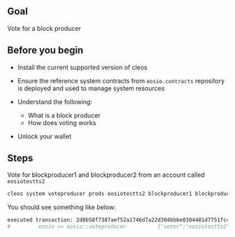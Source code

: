 ## Goal

Vote for a block producer

## Before you begin

* Install the current supported version of cleos

* Ensure the reference system contracts from `eosio.contracts` repository is deployed and used to manage system resources

* Understand the following:
  * What is a block producer
  * How does voting works

* Unlock your wallet

## Steps

Vote for blockproducer1 and blockproducer2 from an account called `eosiotestts2`

```bash
cleos system voteproducer prods eosiotestts2 blockproducer1 blockproducer2
```

You should see something like below:


```bash
executed transaction: 2d8b58f7387aef52a1746d7a22d304bbbe0304481d7751fc4a50b619df62676d  128 bytes  374 us
#         eosio <= eosio::voteproducer          {"voter":"eosiotestts2","proxy":"","producers":["blockproducer1","blockproducer2"]}
```